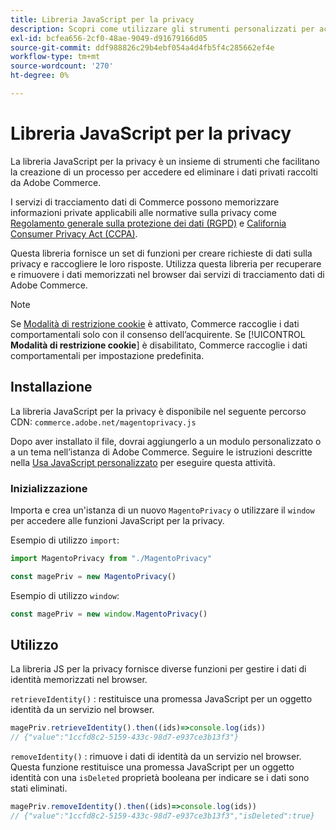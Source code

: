 ```yaml
---
title: Libreria JavaScript per la privacy
description: Scopri come utilizzare gli strumenti personalizzati per accedere ed eliminare le informazioni personali dei clienti raccolte da Adobe Commerce.
exl-id: bcfea656-2cf0-48ae-9049-d91679166d05
source-git-commit: ddf988826c29b4ebf054a4d4fb5f4c285662ef4e
workflow-type: tm+mt
source-wordcount: '270'
ht-degree: 0%

---
```


<!-- TODO: Remove this topic and redirect to the adobe-privacy-javascript-library.md when the Adobe privacy library has been integrated with Commerce. -->

# Libreria JavaScript per la privacy

La libreria JavaScript per la privacy è un insieme di strumenti che facilitano la creazione di un processo per accedere ed eliminare i dati privati raccolti da Adobe Commerce.

I servizi di tracciamento dati di Commerce possono memorizzare informazioni private applicabili alle normative sulla privacy come [Regolamento generale sulla protezione dei dati (RGPD)](gdpr.md) e [California Consumer Privacy Act (CCPA)](ccpa.md).

Questa libreria fornisce un set di funzioni per creare richieste di dati sulla privacy e raccogliere le loro risposte. Utilizza questa libreria per recuperare e rimuovere i dati memorizzati nel browser dai servizi di tracciamento dati di Adobe Commerce.

>[!NOTE]
>
>Se [Modalità di restrizione cookie](https://experienceleague.adobe.com/docs/commerce-admin/start/compliance/privacy/compliance-cookie-law.html) è attivato, Commerce raccoglie i dati comportamentali solo con il consenso dell’acquirente. Se [!UICONTROL **Modalità di restrizione cookie**] è disabilitato, Commerce raccoglie i dati comportamentali per impostazione predefinita.

## Installazione

La libreria JavaScript per la privacy è disponibile nel seguente percorso CDN: `commerce.adobe.net/magentoprivacy.js`

Dopo aver installato il file, dovrai aggiungerlo a un modulo personalizzato o a un tema nell’istanza di Adobe Commerce. Seguire le istruzioni descritte nella [Usa JavaScript personalizzato](https://developer.adobe.com/commerce/frontend-core/javascript/custom/) per eseguire questa attività.

### Inizializzazione

Importa e crea un&#39;istanza di un nuovo `MagentoPrivacy` o utilizzare il `window` per accedere alle funzioni JavaScript per la privacy.

Esempio di utilizzo `import`:

```js
import MagentoPrivacy from "./MagentoPrivacy"

const magePriv = new MagentoPrivacy()
```

Esempio di utilizzo `window`:

```js
const magePriv = new window.MagentoPrivacy()
```

## Utilizzo

La libreria JS per la privacy fornisce diverse funzioni per gestire i dati di identità memorizzati nel browser.

`retrieveIdentity()`
: restituisce una promessa JavaScript per un oggetto identità da un servizio nel browser.

```js
magePriv.retrieveIdentity().then((ids)=>console.log(ids))
// {"value":"1ccfd8c2-5159-433c-98d7-e937ce3b13f3"}
```

`removeIdentity()`
: rimuove i dati di identità da un servizio nel browser.
Questa funzione restituisce una promessa JavaScript per un oggetto identità con una `isDeleted` proprietà booleana per indicare se i dati sono stati eliminati.

```js
magePriv.removeIdentity().then((ids)=>console.log(ids))
// {"value":"1ccfd8c2-5159-433c-98d7-e937ce3b13f3","isDeleted":true}
```
